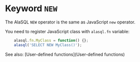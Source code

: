 # Keyword `NEW`

The AlaSQL ```NEW``` operator is the same as JavaScript ```new``` operator.

You need to register JavaScript class with ```alasql.fn``` variable:
```js
    alasql.fn.MyClass = function() {};
    alasql('SELECT NEW MyClass()');
```

See also: [User-defined functions](User-defined functions)